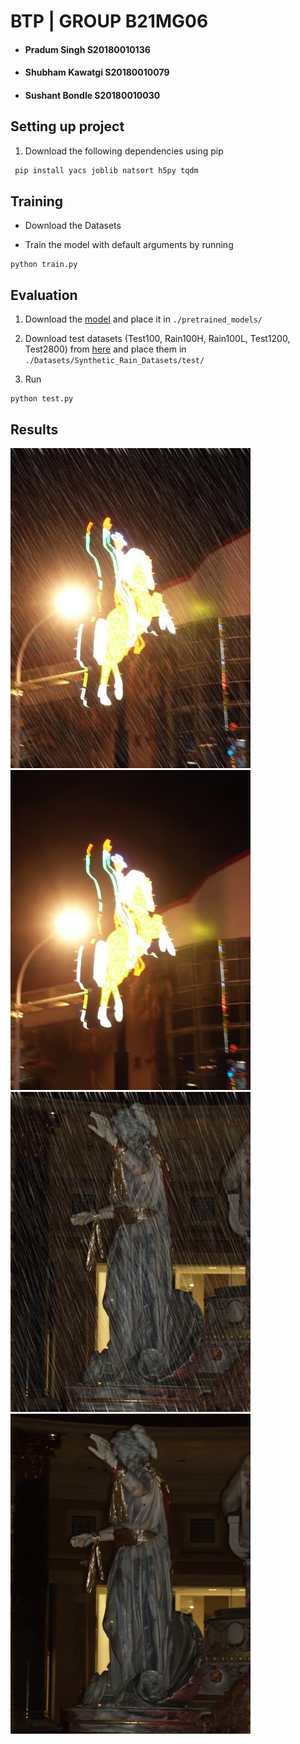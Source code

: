 # BTP | GROUP B21MG06
- #### Pradum Singh S20180010136
- #### Shubham Kawatgi S20180010079
 - #### Sushant Bondle S20180010030

## Setting up project

1. Download the following dependencies using pip
  ```sh
   pip install yacs joblib natsort h5py tqdm 
   ```
## Training
- Download the Datasets

- Train the model with default arguments by running

```
python train.py
```


## Evaluation

1. Download the [model](https://drive.google.com/file/d/1O3WEJbcat7eTY6doXWeorAbQ1l_WmMnM/view?usp=sharing) and place it in `./pretrained_models/`

2. Download test datasets (Test100, Rain100H, Rain100L, Test1200, Test2800) from [here](https://drive.google.com/drive/folders/1PDWggNh8ylevFmrjo-JEvlmqsDlWWvZs?usp=sharing) and place them in `./Datasets/Synthetic_Rain_Datasets/test/`

3. Run
```
python test.py
```
## Results

![](pic/1.png)
![](pic/2.png)
![](pic/3.png)
![](pic/4.png)




